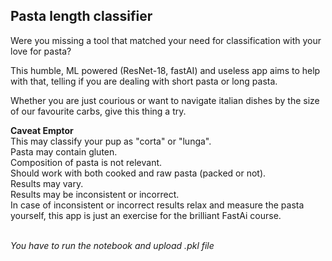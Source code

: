 ## Pasta length classifier

Were you missing a tool that matched your need for classification with your love for pasta?

This humble, ML powered (ResNet-18, fastAI) and useless app aims to help with that,
telling if you are dealing with short pasta or long pasta.

Whether you are just courious or want to navigate italian dishes by the size of our favourite carbs, give this thing a try.


**Caveat Emptor**<br />
This may classify your pup as "corta" or "lunga".<br />
Pasta may contain gluten.<br />
Composition of pasta is not relevant.<br />
Should work with both cooked and raw pasta (packed or not).<br />
Results may vary.<br />
Results may be inconsistent or incorrect.<br />
In case of inconsistent or incorrect results relax and measure the pasta yourself, this app is just an exercise for the brilliant FastAi course.<br /><br />

*You have to run the notebook and upload .pkl file*
